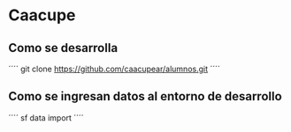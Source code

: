 # Caacupe


## Como se desarrolla 

´´´´
git clone https://github.com/caacupear/alumnos.git
´´´´


## Como se ingresan datos al entorno de desarrollo

´´´´
sf data import 
´´´´
